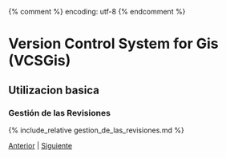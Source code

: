 {% comment %} encoding: utf-8 {% endcomment %}

# Version Control System for Gis (VCSGis)

## Utilizacion basica

### Gestión de las Revisiones

{% include_relative gestion_de_las_revisiones.md %}
 
[Anterior](ciclo_de_trabajo_basico/revisando_cambios_t.md) | [Siguiente](exportar_datos_desde_el_repositorio_t.md)
